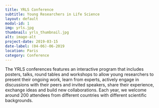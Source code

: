 ```yaml
---
title: YRLS Conference
subtitle: Young Researchers in Life Science
layout: default
modal-id: 1
img: yrls.jpg
thumbnail: yrls_thumbnail.jpg
alt: image-alt
project-date: 2019-03-15
date-label: (04-06)-06-2019
location: Paris
category: Conference
---
```

The YRLS conferences features an interactive program that includes posters, talks, round tables and workshops to allow young researchers to present their ongoing work, learn from experts, actively engage in discussions with their peers and invited speakers, share their experience, exchange ideas and build new collaborations. Each year, we welcome around 200 attendees from different countries with different scientific backgrounds.